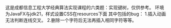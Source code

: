 这是成都信息工程大学经典算法实现课程的六类题：实现键树，仅供参考。
环境为JavaFX与jdk21，样式设置CSS在resources下面
其中包括的bug：
  1.插入动画无法判断连线交叉。
  2.删除一个字符后无法再插入相同字符等等。
